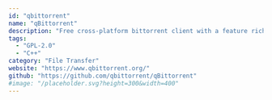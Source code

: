 ```yaml
---
id: "qbittorrent"
name: "qBittorrent"
description: "Free cross-platform bittorrent client with a feature rich Web UI for remote access."
tags:
  - "GPL-2.0"
  - "C++"
category: "File Transfer"
website: "https://www.qbittorrent.org/"
github: "https://github.com/qbittorrent/qBittorrent"
#image: "/placeholder.svg?height=300&width=400"
---
```


